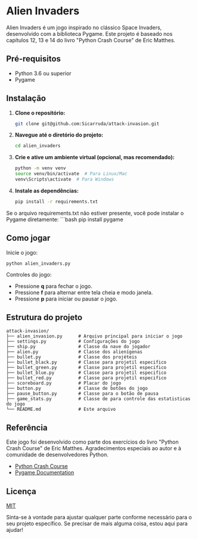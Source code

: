 # Alien Invaders

Alien Invaders é um jogo inspirado no clássico Space Invaders, desenvolvido com a biblioteca Pygame. Este projeto é baseado nos capítulos 12, 13 e 14 do livro "Python Crash Course" de Eric Matthes.
## Pré-requisitos

- Python 3.6 ou superior
- Pygame

## Instalação

1. **Clone o repositório:**

    ```bash
   git clone git@github.com:Sicarruda/attack-invasion.git

2. **Navegue até o diretório do projeto:**

    ```bash
   cd alien_invaders

3. **Crie e ative um ambiente virtual (opcional, mas recomendado):**

    ```bash
   python -m venv venv
   source venv/bin/activate  # Para Linux/Mac
   venv\Scripts\activate  # Para Windows

4. **Instale as dependências:**

    ```bash
   pip install -r requirements.txt

Se o arquivo requirements.txt não estiver presente, você pode instalar o Pygame diretamente:
    ```bash
    pip install pygame

## Como jogar
Inicie o jogo:

    python alien_invaders.py

Controles do jogo:

- Pressione **q** para fechar o jogo.
- Pressione **f** para alternar entre tela cheia e modo janela.
- Pressione **p** para iniciar ou pausar o jogo.
## Estrutura do projeto

    attack-invasion/
    ├── alien_invasion.py      # Arquivo principal para iniciar o jogo
    ├── settings.py            # Configurações do jogo
    ├── ship.py                # Classe da nave do jogador
    ├── alien.py               # Classe dos alienígenas
    ├── bullet.py              # Classe dos projéteis
    ├── bullet_black.py        # Classe para projetil especifico
    ├── bullet_green.py        # Classe para projetil especifico
    ├── bullet_blue.py         # Classe para projetil especifico
    ├── bullet_red.py          # Classe para projetil especifico
    ├── scoreboard.py          # Placar do jogo
    ├── button.py              # Classe de botões do jogo
    ├── pause_button.py        # Classe para o botão de pausa
    ├── game_stats.py          # Classe de para controle das estatisticas do jogo
    └── README.md              # Este arquivo
## Referência

Este jogo foi desenvolvido como parte dos exercícios do livro "Python Crash Course" de Eric Matthes. Agradecimentos especiais ao autor e à comunidade de desenvolvedores Python.

 - [Python Crash Course](https://ehmatthes.github.io/pcc_3e/)
 - [Pygame Documentation](https://www.pygame.org/docs/ref/pygame.html)
 
## Licença

[MIT](https://choosealicense.com/licenses/mit/)

Sinta-se à vontade para ajustar qualquer parte conforme necessário para o seu projeto específico. Se precisar de mais alguma coisa, estou aqui para ajudar!
